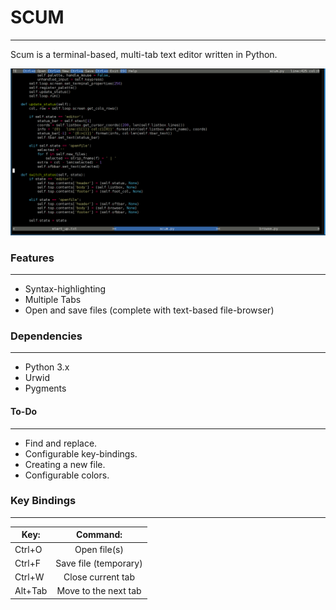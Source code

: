 # SCUM
------------
Scum is a terminal-based, multi-tab text editor written in Python.

![](https://github.com/CCareaga/scum/blob/master/docs/screenshot.png?raw=true "Scum in Gnome-Terminal")

### Features
------------
  - Syntax-highlighting
  - Multiple Tabs
  - Open and save files (complete with text-based file-browser)

### Dependencies
------------
 - Python 3.x
 - Urwid
 - Pygments

#### To-Do
------------
- Find and replace.
- Configurable key-bindings.
- Creating a new file.
- Configurable colors.

### Key Bindings
------------
| Key:    | Command:              |
| ------- |:---------------------:|
| Ctrl+O  | Open file(s)          |
| Ctrl+F  | Save file (temporary) |
| Ctrl+W  | Close current tab     |
| Alt+Tab | Move to the next tab  |

